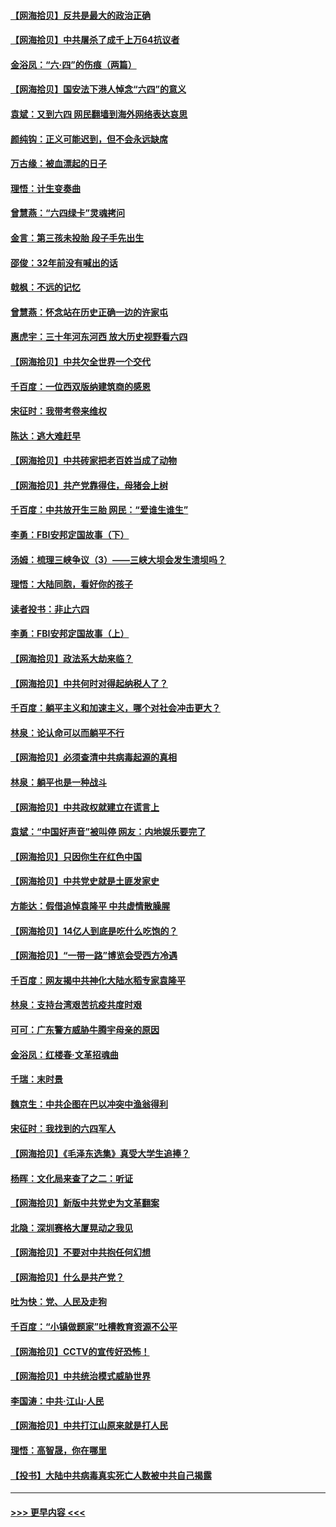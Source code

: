 #### [【网海拾贝】反共是最大的政治正确](../pages/nsc993/n13007051.md?t=06081752) 
#### [【网海拾贝】中共屠杀了成千上万64抗议者](../pages/nsc993/n13002713.md?t=06081752) 
#### [金浴凤：“六·四”的伤痕（两篇）](../pages/nsc993/n13001719.md?t=06081752) 
#### [【网海拾贝】国安法下港人悼念“六四”的意义](../pages/nsc993/n13001039.md?t=06081752) 
#### [袁斌：又到六四 网民翻墙到海外网络表达哀思](../pages/nsc993/n13000995.md?t=06081752) 
#### [颜纯钩：正义可能迟到，但不会永远缺席](../pages/nsc993/n13000920.md?t=06081752) 
#### [万古缘：被血漂起的日子](../pages/nsc993/n13000914.md?t=06081752) 
#### [理悟：计生变奏曲](../pages/nsc993/n13000414.md?t=06081752) 
#### [曾慧燕：“六四绿卡”灵魂拷问](../pages/nsc993/n13000277.md?t=06081752) 
#### [金言：第三孩未投胎 段子手先出生](../pages/nsc993/n13000215.md?t=06081752) 
#### [邵俊：32年前没有喊出的话](../pages/nsc993/n13000181.md?t=06081752) 
#### [戟枫：不远的记忆](../pages/nsc993/n13000121.md?t=06081752) 
#### [曾慧燕：怀念站在历史正确一边的许家屯](../pages/nsc993/n13000073.md?t=06081752) 
#### [惠虎宇：三十年河东河西 放大历史视野看六四](../pages/nsc993/n13000018.md?t=06081752) 
#### [【网海拾贝】中共欠全世界一个交代](../pages/nsc993/n12998706.md?t=06081752) 
#### [千百度：一位西双版纳建筑商的感恩](../pages/nsc993/n12998487.md?t=06081752) 
#### [宋征时：我带考卷来维权](../pages/nsc993/n12994088.md?t=06081752) 
#### [陈达：逃大难赶早](../pages/nsc993/n12993569.md?t=06081752) 
#### [【网海拾贝】中共砖家把老百姓当成了动物](../pages/nsc993/n12993483.md?t=06081752) 
#### [【网海拾贝】共产党靠得住，母猪会上树](../pages/nsc993/n12990730.md?t=06081752) 
#### [千百度：中共放开生三胎 网民：“爱谁生谁生”](../pages/nsc993/n12990644.md?t=06081752) 
#### [李勇：FBI安邦定国故事（下）](../pages/nsc993/n12987854.md?t=06081752) 
#### [汤姆：梳理三峡争议（3）——三峡大坝会发生溃坝吗？](../pages/nsc993/n12989806.md?t=06081752) 
#### [理悟：大陆同胞，看好你的孩子](../pages/nsc993/n12989778.md?t=06081752) 
#### [读者投书：非止六四](../pages/nsc993/n12989673.md?t=06081752) 
#### [李勇：FBI安邦定国故事（上）](../pages/nsc993/n12987749.md?t=06081752) 
#### [【网海拾贝】政法系大劫来临？](../pages/nsc993/n12987596.md?t=06081752) 
#### [【网海拾贝】中共何时对得起纳税人了？](../pages/nsc993/n12985578.md?t=06081752) 
#### [千百度：躺平主义和加速主义，哪个对社会冲击更大？](../pages/nsc993/n12985512.md?t=06081752) 
#### [林泉：论认命可以而躺平不行](../pages/nsc993/n12985505.md?t=06081752) 
#### [【网海拾贝】必须查清中共病毒起源的真相](../pages/nsc993/n12984276.md?t=06081752) 
#### [林泉：躺平也是一种战斗](../pages/nsc993/n12984194.md?t=06081752) 
#### [【网海拾贝】中共政权就建立在谎言上](../pages/nsc993/n12981880.md?t=06081752) 
#### [袁斌：“中国好声音”被叫停 网友：内地娱乐要完了](../pages/nsc993/n12981826.md?t=06081752) 
#### [【网海拾贝】只因你生在红色中国](../pages/nsc993/n12979096.md?t=06081752) 
#### [【网海拾贝】中共党史就是土匪发家史](../pages/nsc993/n12976478.md?t=06081752) 
#### [方能达：假借追悼袁隆平 中共虚情散臊腥](../pages/nsc993/n12976396.md?t=06081752) 
#### [【网海拾贝】14亿人到底是吃什么吃饱的？](../pages/nsc993/n12974125.md?t=06081752) 
#### [【网海拾贝】“一带一路”博览会受西方冷遇](../pages/nsc993/n12971787.md?t=06081752) 
#### [千百度：网友揭中共神化大陆水稻专家袁隆平](../pages/nsc993/n12971733.md?t=06081752) 
#### [林泉：支持台湾艰苦抗疫共度时艰](../pages/nsc993/n12971350.md?t=06081752) 
#### [可可：广东警方威胁牛腾宇母亲的原因](../pages/nsc993/n12971100.md?t=06081752) 
#### [金浴凤：红楼春·文革招魂曲](../pages/nsc993/n12970354.md?t=06081752) 
#### [千瑞：末时景](../pages/nsc993/n12970337.md?t=06081752) 
#### [魏京生：中共企图在巴以冲突中渔翁得利](../pages/nsc993/n12970286.md?t=06081752) 
#### [宋征时：我找到的六四军人](../pages/nsc993/n12970213.md?t=06081752) 
#### [【网海拾贝】《毛泽东选集》真受大学生追捧？](../pages/nsc993/n12968779.md?t=06081752) 
#### [杨晖：文化局来查了之二：听证](../pages/nsc993/n12966528.md?t=06081752) 
#### [【网海拾贝】新版中共党史为文革翻案](../pages/nsc993/n12967526.md?t=06081752) 
#### [北隐：深圳赛格大厦晃动之我见](../pages/nsc993/n12967393.md?t=06081752) 
#### [【网海拾贝】不要对中共抱任何幻想](../pages/nsc993/n12965222.md?t=06081752) 
#### [【网海拾贝】什么是共产党？](../pages/nsc993/n12962781.md?t=06081752) 
#### [吐为快：党、人民及走狗](../pages/nsc993/n12962747.md?t=06081752) 
#### [千百度：“小镇做题家”吐槽教育资源不公平](../pages/nsc993/n12962705.md?t=06081752) 
#### [【网海拾贝】CCTV的宣传好恐怖！](../pages/nsc993/n12959984.md?t=06081752) 
#### [【网海拾贝】中共统治模式威胁世界](../pages/nsc993/n12957622.md?t=06081752) 
#### [李国涛：中共‧江山‧人民](../pages/nsc993/n12957502.md?t=06081752) 
#### [【网海拾贝】中共打江山原来就是打人民](../pages/nsc993/n12954345.md?t=06081752) 
#### [理悟：高智晟，你在哪里](../pages/nsc993/n12953115.md?t=06081752) 
#### [【投书】大陆中共病毒真实死亡人数被中共自己揭露](../pages/nsc993/n12953050.md?t=06081752) 

----
#### [ >>> 更早内容 <<< ](../indexes/nsc993-earlier.md)
